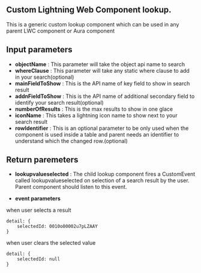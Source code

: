 ## Custom Lightning Web Component lookup.

This is a generic custom lookup component which can be used in any parent LWC component or Aura component

## Input parameters

- **objectName** : This parameter will take the object api name to search
- **whereClause** : This parameter will take any static where clause to add in your search(optional)
- **mainFieldToShow** : This is the API name of key field to show in search result
- **addnFieldToShow** : This is the API name of additional secondary field to identify your search result(optional)
- **numberOfResults** : This is the max results to show in one glace
- **iconName** : This takes a lightning icon name to show next to your search result
- **rowIdentifier** : This is an optional parameter to be only used when the component is used inside a table and parent needs an identifier to understand which the changed row.(optional)

## Return paremeters

- **lookupvalueselected** : The child lookup component fires a CustomEvent called lookupvalueselected on selection of a search result by the user. Parent component should listen to this event.

- **event parameters**

when user selects a result
```
detail: {
    selectedId: 0010o00002u7pLZAAY
}
```
when user clears the selected value
```
detail: {
    selectedId: null
}
```